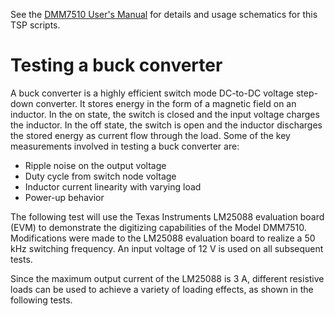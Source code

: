 See the [DMM7510 User's Manual](https://www.tek.com/manual/downloads?product_series=DMM7510%20&manual_type=301) for details and usage schematics for this TSP scripts.

# Testing a buck converter

A buck converter is a highly efficient switch mode DC-to-DC voltage step-down converter. It stores
energy in the form of a magnetic field on an inductor. In the on state, the switch is closed and the
input voltage charges the inductor. In the off state, the switch is open and the inductor discharges the
stored energy as current flow through the load. Some of the key measurements involved in testing a
buck converter are:

* Ripple noise on the output voltage
* Duty cycle from switch node voltage
* Inductor current linearity with varying load
* Power-up behavior

The following test will use the Texas Instruments LM25088 evaluation board (EVM) to demonstrate
the digitizing capabilities of the Model DMM7510. Modifications were made to the LM25088
evaluation board to realize a 50 kHz switching frequency. An input voltage of 12 V is used on all
subsequent tests.

Since the maximum output current of the LM25088 is 3 A, different resistive loads can be used to
achieve a variety of loading effects, as shown in the following tests.